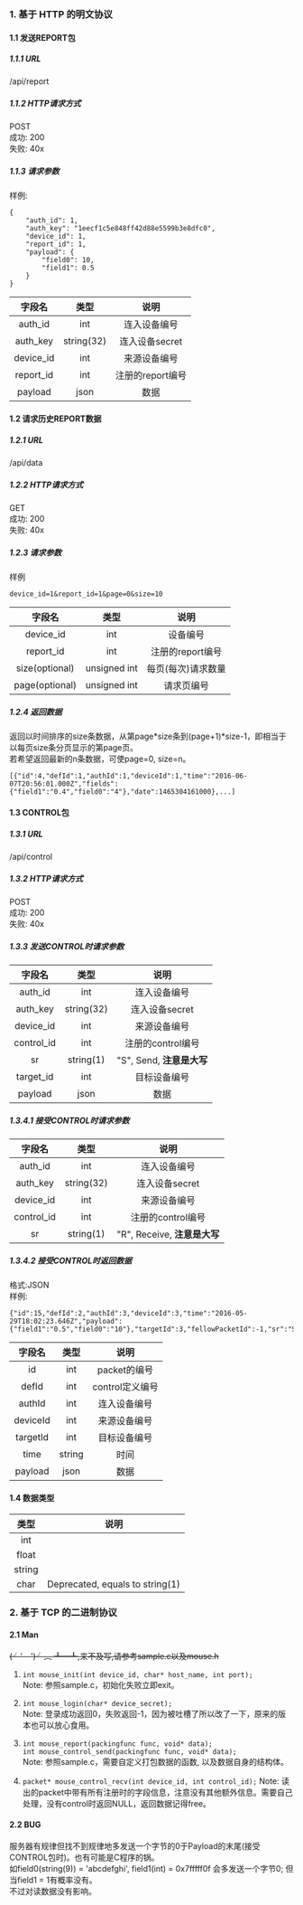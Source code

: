 ### 1. 基于 HTTP 的明文协议
#### 1.1 发送REPORT包
##### 1.1.1 URL
/api/report
##### 1.1.2 HTTP请求方式
POST  
成功: 200  
失败: 40x  
##### 1.1.3 请求参数
样例:
```
{
    "auth_id": 1,
    "auth_key": "1eecf1c5e848ff42d88e5599b3e8dfc0",
    "device_id": 1,
    "report_id": 1,
    "payload": {
        "field0": 10,
        "field1": 0.5
    }
}
```
|字段名|类型|说明|
|:--:|:--:|:--:|
| auth_id | int | 连入设备编号 |
| auth_key| string(32) | 连入设备secret |
| device_id | int | 来源设备编号 |
| report_id | int | 注册的report编号 |
| payload | json | 数据 |

#### 1.2 请求历史REPORT数据
##### 1.2.1 URL
/api/data
##### 1.2.2 HTTP请求方式
GET  
成功: 200  
失败: 40x  
##### 1.2.3 请求参数
样例
```
device_id=1&report_id=1&page=0&size=10
```
|字段名|类型|说明|
|:--:|:--:|:--:|
| device_id | int | 设备编号 |
| report_id | int | 注册的report编号 |
| size(optional) | unsigned int | 每页(每次)请求数量 |
| page(optional)  | unsigned int | 请求页编号 |
##### 1.2.4 返回数据
返回以时间排序的size条数据，从第page\*size条到(page+1)\*size-1，即相当于以每页size条分页显示的第page页。  
若希望返回最新的n条数据，可使page=0, size=n。
```
[{"id":4,"defId":1,"authId":1,"deviceId":1,"time":"2016-06-07T20:56:01.000Z","fields":{"field1":"0.4","field0":"4"},"date":1465304161000},...]
```

#### 1.3 CONTROL包
##### 1.3.1 URL
/api/control
##### 1.3.2 HTTP请求方式
POST  
成功: 200  
失败: 40x  
##### 1.3.3 发送CONTROL时请求参数
|字段名|类型|说明|
|:--:|:--:|:--:|
| auth_id | int | 连入设备编号 |
| auth_key| string(32) | 连入设备secret |
| device_id | int | 来源设备编号 |
| control_id | int | 注册的control编号 |
| sr | string(1) | "S", Send, **注意是大写** |
| target_id | int | 目标设备编号 |
| payload | json | 数据 |
##### 1.3.4.1 接受CONTROL时请求参数
|字段名|类型|说明|
|:--:|:--:|:--:|
| auth_id | int | 连入设备编号 |
| auth_key| string(32) | 连入设备secret |
| device_id | int | 来源设备编号 |
| control_id | int | 注册的control编号 |
| sr | string(1) | "R", Receive, **注意是大写** |
##### 1.3.4.2 接受CONTROL时返回数据
格式:JSON  
样例:
```
{"id":15,"defId":2,"authId":3,"deviceId":3,"time":"2016-05-29T18:02:23.646Z","payload":{"field1":"0.5","field0":"10"},"targetId":3,"fellowPacketId":-1,"sr":"S","date":1464516143646}
```

|字段名|类型|说明|
|:--:|:--:|:--:|
| id | int | packet的编号 |
| defId| int | control定义编号 |
| authId| int | 连入设备编号 |
| deviceId | int | 来源设备编号 |
| targetId | int | 目标设备编号 |
| time | string | 时间 |
| payload | json | 数据 |

#### 1.4 数据类型
|类型|说明|
|:--:|:--:|
| int |  |
| float |  |
| string |  |
| char | Deprecated, equals to string(1) |


### 2. 基于 TCP 的二进制协议
#### 2.1 Man
~~(╯' - ')╯︵ ┻━┻,来不及写,请参考sample.c以及mouse.h~~  
1. ```int mouse_init(int device_id, char* host_name, int port);```  
Note: 参照sample.c，初始化失败立即exit。

2. ```int mouse_login(char* device_secret);```  
Note: 登录成功返回0，失败返回-1，因为被吐槽了所以改了一下，原来的版本也可以放心食用。

3. ```int mouse_report(packingfunc func, void* data);```  
```int mouse_control_send(packingfunc func, void* data);```  
Note: 参照sample.c，需要自定义打包数据的函数, 以及数据自身的结构体。

4. ```packet* mouse_control_recv(int device_id, int control_id);```
Note: 读出的packet中带有所有注册时的字段信息，注意没有其他额外信息。需要自己处理，没有control时返回NULL，返回数据记得free。

#### 2.2 BUG
服务器有规律但找不到规律地多发送一个字节的0于Payload的末尾(接受CONTROL包时)。也有可能是C程序的锅。  
如field0(string(9)) = 'abcdefghi', field1(int) = 0x7fffff0f 会多发送一个字节0; 但当field1 = 1有概率没有。  
不过对读数据没有影响。
